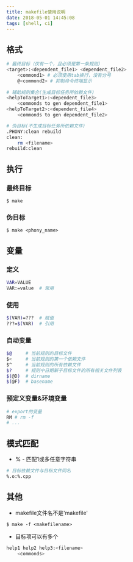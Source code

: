 ```yaml
---
title: makefile使用说明
date: 2018-05-01 14:45:08
tags: [shell, ci]
---
```


## 格式
```bash
# 最终目标（仅有一个，且必须是第一条规则）
<target>:<dependent_file1> <dependent_file2>
    <commond1> # 必须使用tab换行，没有分号
    @<commond2> # 抑制命令终端显示
    
# 辅助规则集合(生成目标任务所依赖文件)
<helpToTarget1>:<dependent_file3>
    <commonds to gen dependent_file1>
<helpToTarget2>:<dependent_file4>
    <commonds to gen dependent_file2>

# 伪目标(不生成目标任务所依赖文件)
.PHONY:clean rebuild
clean:
    rm <filename>
rebuild:clean
```

## 执行

### 最终目标
```
$ make
```

### 伪目标
```
$ make <phony_name>
```

## 变量

### 定义
```bash
VAR=VALUE
VAR:=value  # 常用
```

### 使用
```bash
$(VAR)=???  # 赋值
???=$(VAR)  # 引用
```

### 自动变量
```bash
$@     # 当前规则的目标文件
$<     # 当前规则的第一个依赖文件
$^     # 当前规则的所有依赖文件
$?     # 规则中日期新于目标文件的所有相关文件列表
$(@D)  # dirname
$(@F)  # basename
```

### 预定义变量&环境变量
```bash
# export的变量
RM # rm -f
# ...
```

## 模式匹配
- % - 匹配1或多任意字符串

```bash
# 目标依赖文件与目标文件同名
%.o:%.cpp
```

## 其他
- makefile文件名不是'makefile'

```
$ make -f <makefilename>
```

- 目标项可以有多个

```bash
help1 help2 help3:<filename>
    <commonds>
```
